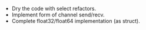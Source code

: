 * Dry the code with select refactors.
* Implement form of channel send/recv.
* Complete float32/float64 implementation (as struct).
